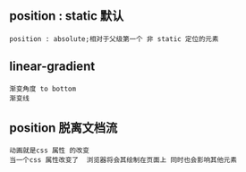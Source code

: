 ## position : static 默认
    position : absolute;相对于父级第一个 非 static 定位的元素

## linear-gradient
    渐变角度 to bottom
    渐变线

##   position 脱离文档流
    动画就是css 属性 的改变
    当一个css 属性改变了  浏览器将会其绘制在页面上 同时也会影响其他元素